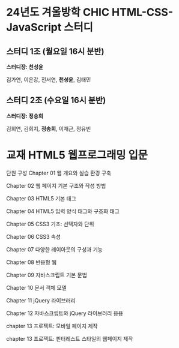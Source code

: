# 24년도 겨울방학 CHIC HTML-CSS-JavaScript 스터디

## 스터디 1조 (월요일 16시 분반)
**스터디장: 천성윤**

 김가연, 이은강, 전서연, **천성윤**, 김태민


## 스터디 2조 (수요일 16시 분반)
**스터디장: 정송희**

 김희연, 김희지, **정송희**, 이재근, 정유빈

 # 교재 HTML5 웹프로그래밍 입문
단원 구성
Chapter 01 웹 개요와 실습 환경 구축

Chapter 02 웹 페이지 기본 구조와 작성 방법

Chapter 03 HTML5 기본 태그

Chapter 04 HTML5 입력 양식 태그와 구조화 태그

Chapter 05 CSS3 기초: 선택자와 단위

Chapter 06 CSS3 속성

Chapter 07 다양한 레이아웃의 구성과 기능

Chapter 08 반응형 웹

Chapter 09 자바스크립트 기본 문법

Chapter 10 문서 객체 모델

Chapter 11 jQuery 라이브러리

Chapter 12 자바스크립트와 jQuery 라이브러리 응용

chapter 13 프로젝트: 모바일 페이지 제작

chapter 13 프로젝트: 핀터레스트 스타일의 웹페이지 제작
